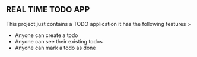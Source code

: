 ## REAL TIME TODO APP
This  project just contains a TODO application 
it has the following features :-
  
  - Anyone can create a todo
  - Anyone can see their existing todos
  - Anyone can mark a todo as done 